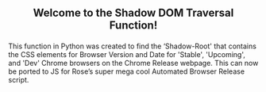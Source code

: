 ## <p align="center">Welcome to the Shadow DOM Traversal Function! </p>

This function in Python was created to find the ‘Shadow-Root' that contains the CSS elements for Browser Version and Date for 'Stable', 'Upcoming', and 'Dev' Chrome browsers on the Chrome Release webpage. This can now be ported to JS for Rose’s super mega cool Automated Browser Release script. 